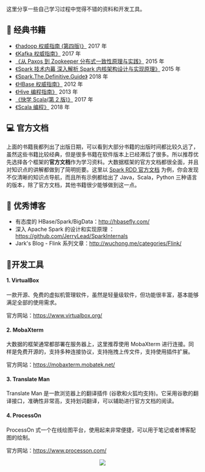 这里分享一些自己学习过程中觉得不错的资料和开发工具。



## :book: 经典书籍

- [《hadoop 权威指南 (第四版)》](https://book.douban.com/subject/27115351/) 2017 年
- [《Kafka 权威指南》](https://book.douban.com/subject/27665114/) 2017 年
- [《从 Paxos 到 Zookeeper  分布式一致性原理与实践》](https://book.douban.com/subject/26292004/)  2015 年
- [《Spark 技术内幕  深入解析 Spark 内核架构设计与实现原理》](https://book.douban.com/subject/26649141/) 2015 年
- [《Spark.The.Definitive.Guide》](https://book.douban.com/subject/27035127/) 2018 年
- [《HBase 权威指南》](https://book.douban.com/subject/10748460/) 2012 年
- [《Hive 编程指南》](https://book.douban.com/subject/25791255/) 2013 年
- [《快学 Scala(第 2 版)》](https://book.douban.com/subject/27093751/) 2017 年
- [《Scala 编程》](https://book.douban.com/subject/27591387/) 2018 年



## :computer: 官方文档

上面的书籍我都列出了出版日期，可以看到大部分书籍的出版时间都比较久远了，虽然这些书籍比较经典，但是很多书籍在软件版本上已经滞后了很多。所以推荐优先选择各个框架的**官方文档**作为学习资料。大数据框架的官方文档都很全面，并且对知识点的讲解都做到了简明扼要。这里以 [Spark RDD 官方文档](https://spark.apache.org/docs/latest/rdd-programming-guide.html) 为例，你会发现不仅清晰的知识点导航，而且所有示例都给出了 Java，Scala，Python 三种语言的版本，除了官方文档，其他书籍很少能够做到这一点。



## :orange_book: 优秀博客

- 有态度的 HBase/Spark/BigData：http://hbasefly.com/
- 深入 Apache Spark 的设计和实现原理 ： https://github.com/JerryLead/SparkInternals
- Jark's Blog - Flink 系列文章：http://wuchong.me/categories/Flink/ 



## :triangular_ruler:开发工具

#### 1.  VirtualBox

一款开源、免费的虚拟机管理软件，虽然是轻量级软件，但功能很丰富，基本能够满足全部的使用需求。

官方网站：https://www.virtualbox.org/

#### 2. MobaXterm

大数据的框架通常都部署在服务器上，这里推荐使用 MobaXterm 进行连接。同样是免费开源的，支持多种连接协议，支持拖拽上传文件，支持使用插件扩展。

官方网站：https://mobaxterm.mobatek.net/

#### 3. Translate Man

Translate Man 是一款浏览器上的翻译插件 (谷歌和火狐均支持)。它采用谷歌的翻译接口，准确性非常高，支持划词翻译，可以辅助进行官方文档的阅读。

#### 4. ProcessOn

ProcessOn 式一个在线绘图平台，使用起来非常便捷，可以用于笔记或者博客配图的绘制。

官方网站：https://www.processon.com/



<div align="center"> <img  src="https://gitee.com/jam5577/depository/raw/repo/picture/weixin-desc.png"/> </div>
